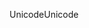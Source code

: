 <span data-ttu-id="a7735-101">Unicode</span><span class="sxs-lookup"><span data-stu-id="a7735-101">Unicode</span></span>